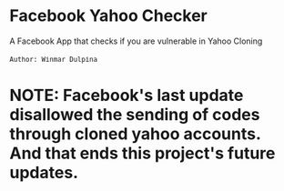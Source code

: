 # Facebook Yahoo Checker
A Facebook App that checks if you are vulnerable in Yahoo Cloning
<br><br>
<small>
  <kbd>Author: Winmar Dulpina</kbd>
</small>

<h1>NOTE: Facebook's last update disallowed the sending of codes through cloned yahoo accounts.<br/>
  And that ends this project's future updates.</h1>
